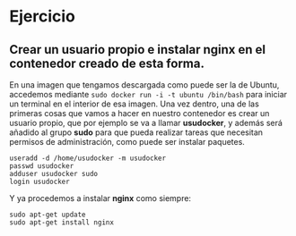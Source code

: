 # Ejercicio
## Crear un usuario propio e instalar nginx en el contenedor creado de esta forma.
En una imagen que tengamos descargada como puede ser la de Ubuntu, accedemos mediante `sudo docker run -i -t ubuntu /bin/bash` para iniciar un terminal en el interior de esa imagen. Una vez dentro, una de las primeras cosas que vamos a hacer en nuestro contenedor es crear un usuario propio, que por ejemplo se va a llamar **usudocker**, y además será añadido al grupo **sudo** para que pueda realizar tareas que necesitan permisos de administración, como puede ser instalar paquetes.

```
useradd -d /home/usudocker -m usudocker
passwd usudocker
adduser usudocker sudo
login usudocker
```

Y ya procedemos a instalar **nginx** como siempre:

```
sudo apt-get update
sudo apt-get install nginx
```
